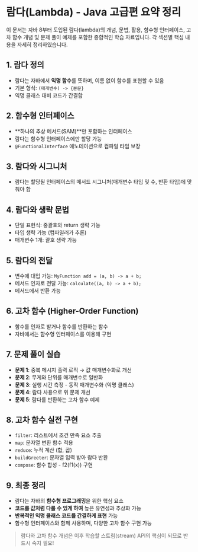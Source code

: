 # 람다(Lambda) - Java 고급편 요약 정리

이 문서는 자바 8부터 도입된 람다(lambda)의 개념, 문법, 활용, 함수형 인터페이스, 고차 함수 개념 및 문제 풀이 예제를 포함한 종합적인 학습 자료입니다. 각 섹션별 핵심 내용을 자세히 정리하였습니다.

## 1. 람다 정의
- 람다는 자바에서 **익명 함수**를 뜻하며, 이름 없이 함수를 표현할 수 있음
- 기본 형식: `(매개변수) -> {본문}`
- 익명 클래스 대비 코드가 간결함

## 2. 함수형 인터페이스
- **하나의 추상 메서드(SAM)**만 포함하는 인터페이스
- 람다는 함수형 인터페이스에만 할당 가능
- `@FunctionalInterface` 애노테이션으로 컴파일 타임 보장

## 3. 람다와 시그니처
- 람다는 할당될 인터페이스의 메서드 시그니처(매개변수 타입 및 수, 반환 타입)에 맞춰야 함

## 4. 람다와 생략 문법
- 단일 표현식: 중괄호와 return 생략 가능
- 타입 생략 가능 (컴파일러가 추론)
- 매개변수 1개: 괄호 생략 가능

## 5. 람다의 전달
- 변수에 대입 가능: `MyFunction add = (a, b) -> a + b;`
- 메서드 인자로 전달 가능: `calculate((a, b) -> a + b);`
- 메서드에서 반환 가능

## 6. 고차 함수 (Higher-Order Function)
- 함수를 인자로 받거나 함수를 반환하는 함수
- 자바에서는 함수형 인터페이스를 이용해 구현

## 7. 문제 풀이 실습
- **문제 1**: 중복 메시지 출력 로직 → 값 매개변수화로 개선
- **문제 2**: 무게와 단위를 매개변수로 일반화
- **문제 3**: 실행 시간 측정 - 동작 매개변수화 (익명 클래스)
- **문제 4**: 람다 사용으로 위 문제 개선
- **문제 5**: 람다를 반환하는 고차 함수 예제

## 8. 고차 함수 실전 구현
- `filter`: 리스트에서 조건 만족 요소 추출
- `map`: 문자열 변환 함수 적용
- `reduce`: 누적 계산 (합, 곱)
- `buildGreeter`: 문자열 입력 받아 람다 반환
- `compose`: 함수 합성 - f2(f1(x)) 구현

## 9. 최종 정리
- 람다는 자바의 **함수형 프로그래밍**을 위한 핵심 요소
- **코드를 값처럼 다룰 수 있게 하여** 높은 유연성과 추상화 가능
- **반복적인 익명 클래스 코드를 간결하게 표현** 가능
- 함수형 인터페이스와 함께 사용하며, 다양한 고차 함수 구현 가능

> 람다와 고차 함수 개념은 이후 학습할 스트림(stream) API의 핵심이 되므로 반드시 숙지 필요!
